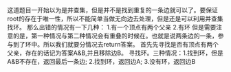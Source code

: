 这道题目一开始以为是并查集，但是并不是找到重复的一条边就可以了。要保证root的存在于唯一性，所以不能简单当做无向边去处理，但是还是可以利用并查集找环。
那么出错的情况有一下几种：
1.有一个顶点有两个父亲
2.有环
但是需要注意的是，第一种情况与第二种情况会有重叠的时候在。也就是说两条边的一条，参与到了环中。所以我们就要分情况去return答案。
首先先寻找是否有顶点有两个父亲，存在的话记为答案A&B,并且移除边B。
寻找环。三种情况：1.找到环，但是A&B不存在，返回最后一条边; 2.找到环，返回边A; 3.没有环，返回边B
